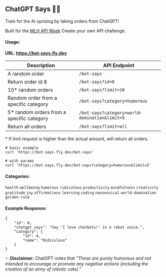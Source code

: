 ## ChatGPT Says 🤖👀

Train for the AI uprising by taking orders from ChatGPT!

Built for the [MLH API Week](https://ghw.mlh.io/challenges) Create your own API challenge.

#### Usage:

**URL: https://bot-says.fly.dev**

| Description                               | API Endpoint                                  |
| ----------------------------------------- | --------------------------------------------- |
| A random order                            | `/bot-says`                                   |
| Return order id 8                         | `/bot-says?id=8`                              |
| 10* random orders                         | `/bot-says?limit=10`                          |
| Random order from a specific category     | `/bot-says?category=humorous`                 |
| 5* random orders from a specific category | `/bot-says?category=world-domination&limit=5` |
| Return all orders                         | `/bot-says?limit=all`                         |

\* If limit request is higher than the actual amount, will return all orders.

```shell
# basic example
curl 'https://bot-says.fly.dev/bot-says'

# with params
curl 'https://bot-says.fly.dev/bot-says?category=humorous&limit=5'
```



#### Categories:

`health` `wellbeing` `humorous` `ridiculous` `productivity` `mindfulness` `creativity` `gratitude`  `joy`  `affirmations` `learning`  `coding`  `nonsensical` `world-domination` `golden-rule`

#### Example Response:

```
{
    "id": 8,
    "chatgpt_says": "Say 'I love chatbots!' in a robot voice.",
    "category": {
        "id": 4,
        "name": "Ridiculous"
    }
}
```

✨ **Disclaimer:** ChatGPT notes that *"These are purely humorous and not intended to encourage or promote any negative actions (including the creation of an army of robotic cats)."*
